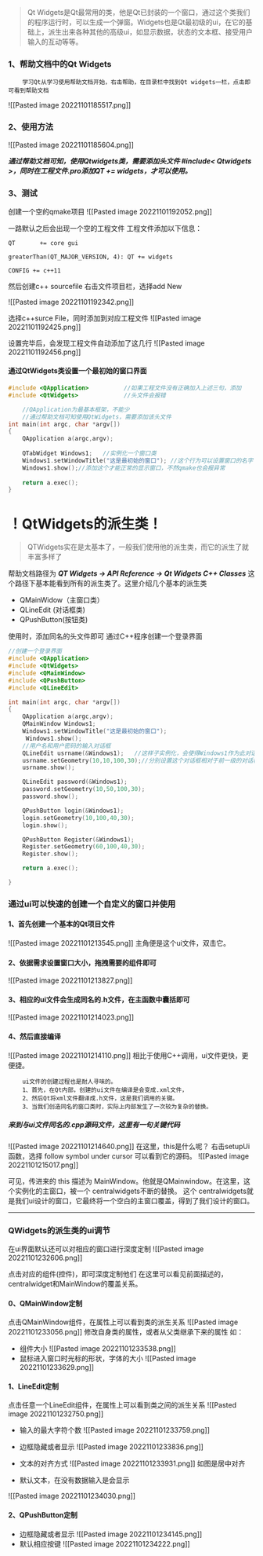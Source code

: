 >Qt Widgets是Qt最常用的类，他是Qt已封装的一个窗口，通过这个类我们的程序运行时，可以生成一个弹窗。Widgets也是Qt最初级的ui，在它的基础上，派生出来各种其他的高级ui，如显示数据，状态的文本框、接受用户输入的互动等等。

### 1、帮助文档中的Qt Widgets
		学习Qt从学习使用帮助文档开始，右击帮助，在目录栏中找到Qt widgets一栏，点击即可看到帮助文档

![[Pasted image 20221101185517.png]]

### 2、使用方法
![[Pasted image 20221101185604.png]]

_**通过帮助文档可知，使用Qtwidgets类，需要添加头文件 #include< Qtwidgets >，同时在工程文件.pro添加QT += widgets，才可以使用。**_


### 3、测试
创建一个空的qmake项目
![[Pasted image 20221101192052.png]]


一路默认之后会出现一个空的工程文件
工程文件添加以下信息：
```make
QT       += core gui

greaterThan(QT_MAJOR_VERSION, 4): QT += widgets

CONFIG += c++11
```

然后创建c++ sourcefile
右击文件项目栏，选择add New

![[Pasted image 20221101192342.png]]

选择c++surce File，同时添加到对应工程文件
![[Pasted image 20221101192425.png]]

设置完毕后，会发现工程文件自动添加了这几行
![[Pasted image 20221101192456.png]]

#### 通过QtWidgets类设置一个最初始的窗口界面
```cpp
#include <QApplication>          //如果工程文件没有正确加入上述三句，添加
#include <QtWidgets>             //头文件会报错

	//QApplication为最基本框架，不能少
	//通过帮助文档可知使用QtWidgets，需要添加该头文件
int main(int argc, char *argv[])
{
    QApplication a(argc,argv);
    
    QTabWidget Windows1;   //实例化一个窗口类
    Windows1.setWindowTitle("这是最初始的窗口"); //这个行为可以设置窗口的名字
    Windows1.show();//添加这个才能正常的显示窗口，不然qmake也会报异常
    
    return a.exec();
}
```

# ！QtWidgets的派生类！
>QTWidgets实在是太基本了，一般我们使用他的派生类，而它的派生了就丰富多样了

帮助文档路径为 _**QT Widgets -> API Reference -> Qt Widgets C++ Classes**_
这个路径下基本能看到所有的派生类了。这里介绍几个基本的派生类

- QMainWidow（主窗口类）
- QLineEdit (对话框类)
- QPushButton(按钮类)

使用时，添加同名的头文件即可
通过C++程序创建一个登录界面

```cpp
//创建一个登录界面
#include <QApplication>
#include <QtWidgets>
#include <QMainWindow>
#include <QPushButton>
#include <QLineEdit>

int main(int argc, char *argv[])
{
    QApplication a(argc,argv);
    QMainWindow Windows1;
    Windows1.setWindowTitle("这是最初始的窗口");
     Windows1.show();
    //用户名和用户密码的输入对话框
    QLineEdit usrname(&Windows1);   //这样子实例化，会使得Windows1作为此对话框的一级窗口
    usrname.setGeometry(10,10,100,30);//分别设置这个对话框相对于前一级的对话框的几何位置和大小
    usrname.show();

    QLineEdit password(&Windows1);
    password.setGeometry(10,50,100,30);
    password.show();

    QPushButton login(&Windows1);
    login.setGeometry(10,100,40,30);
    login.show();

    QPushButton Register(&Windows1);
    Register.setGeometry(60,100,40,30);
    Register.show();

    return a.exec();

}
```

### 通过ui可以快速的创建一个自定义的窗口并使用

#### 1、首先创建一个基本的Qt项目文件
![[Pasted image 20221101213545.png]]
主角便是这个ui文件，双击它。
#### 2、依据需求设置窗口大小，拖拽需要的组件即可

![[Pasted image 20221101213827.png]]

#### 3、相应的ui文件会生成同名的.h文件，在主函数中囊括即可

![[Pasted image 20221101214023.png]]
#### 4、然后直接编译
![[Pasted image 20221101214110.png]]
相比于使用C++调用，ui文件更快，更便捷。

		ui文件的创建过程也是耐人寻味的。
		1、首先，在Qt内部，创建的ui文件在编译是会变成.xml文件，
		2、然后Qt将xml文件翻译成.h文件，这是我们调用的关键。
		3、当我们创造同名的窗口类时，实际上内部发生了一次较为复杂的替换。

##### 来到与ui文件同名的.cpp源码文件，这里有一句关键代码
![[Pasted image 20221101214640.png]]
在这里，this是什么呢？
右击setupUi函数，选择 follow symbol under  cursor 可以看到它的源码。
![[Pasted image 20221101215017.png]]


可见，传进来的 this 描述为 MainWindow。他就是QMainwindow。在这里，这个实例化的主窗口，被一个 centralwidgets不断的替换。
这个 centralwidgets就是我们ui设计的窗口，它最终将一个空白的主窗口覆盖，得到了我们设计的窗口。

---

### QWidgets的派生类的ui调节

在ui界面默认还可以对相应的窗口进行深度定制
![[Pasted image 20221101232606.png]]

点击对应的组件(控件)，即可深度定制他们
在这里可以看见前面描述的，centralwidget和MainWindow的覆盖关系。

#### 0、QMainWindow定制
点击QMainWindow组件，在属性上可以看到类的派生关系
![[Pasted image 20221101233056.png]]
修改自身类的属性，或者从父类继承下来的属性
如：
- 组件大小
![[Pasted image 20221101233538.png]]
- 鼠标进入窗口时光标的形状，字体的大小
 ![[Pasted image 20221101233629.png]]
 

#### 1、LineEdit定制
点击任意一个LineEdit组件，在属性上可以看到类之间的派生关系
![[Pasted image 20221101232750.png]]
- 输入的最大字符个数
![[Pasted image 20221101233759.png]]
- 边框隐藏或者显示
![[Pasted image 20221101233836.png]]
- 文本的对齐方式
![[Pasted image 20221101233931.png]]
			如图是居中对齐

- 默认文本，在没有数据输入是会显示

![[Pasted image 20221101234030.png]]



#### 2、QPushButton定制
- 边框隐藏或者显示
![[Pasted image 20221101234145.png]]
- 默认相应按键
![[Pasted image 20221101234222.png]]
